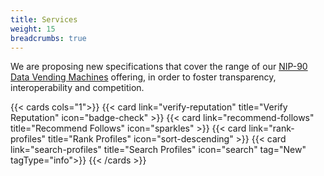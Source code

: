 ```yaml
---
title: Services
weight: 15
breadcrumbs: true
---
```


We are proposing new specifications that cover the range of our [NIP-90 Data Vending Machines](https://github.com/nostr-protocol/nips/blob/master/90.md) offering, in order to foster transparency, interoperability and competition.

<div class="hx-mt-6"></div>

{{< cards cols="1">}}
    {{< card link="verify-reputation" title="Verify Reputation" icon="badge-check" >}}
    {{< card link="recommend-follows" title="Recommend Follows" icon="sparkles" >}}
    {{< card link="rank-profiles" title="Rank Profiles" icon="sort-descending" >}}
    {{< card link="search-profiles" title="Search Profiles" icon="search" tag="New" tagType="info">}}
{{< /cards >}}